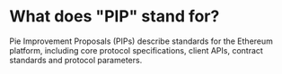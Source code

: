 # What does "PIP" stand for?

Pie Improvement Proposals (PIPs) describe standards for the Ethereum platform, including core protocol specifications, client APIs, contract standards and protocol parameters.
